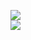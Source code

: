 [![](https://img.shields.io/badge/Made%20With-Github%20Spray-lightgrey.svg?style=for-the-badge&logo=github)](https://github.com/Annihil/github-spray#10239)  
[![](https://i.imgur.com/2DrTn0Z.gif)](https://github.com/Annihil/github-spray)